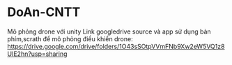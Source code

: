 # DoAn-CNTT
Mô phỏng drone với unity
Link googledrive source và app sử dụng bàn phím,scrath để mô phỏng điều khiển drone:
https://drive.google.com/drive/folders/1O43sSOtpVVmFNb9Xw2eW5VQ1z8UIE2hn?usp=sharing
